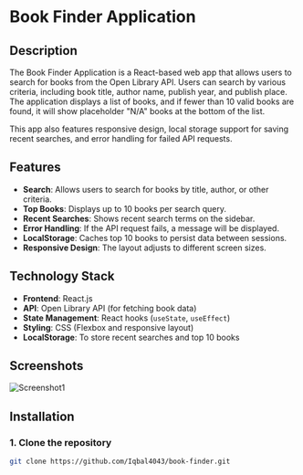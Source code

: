 # Book Finder Application

## Description
The Book Finder Application is a React-based web app that allows users to search for books from the Open Library API. Users can search by various criteria, including book title, author name, publish year, and publish place. The application displays a list of books, and if fewer than 10 valid books are found, it will show placeholder "N/A" books at the bottom of the list.

This app also features responsive design, local storage support for saving recent searches, and error handling for failed API requests.

## Features
- **Search**: Allows users to search for books by title, author, or other criteria.
- **Top Books**: Displays up to 10 books per search query.
- **Recent Searches**: Shows recent search terms on the sidebar.
- **Error Handling**: If the API request fails, a message will be displayed.
- **LocalStorage**: Caches top 10 books to persist data between sessions.
- **Responsive Design**: The layout adjusts to different screen sizes.

## Technology Stack
- **Frontend**: React.js
- **API**: Open Library API (for fetching book data)
- **State Management**: React hooks (`useState`, `useEffect`)
- **Styling**: CSS (Flexbox and responsive layout)
- **LocalStorage**: To store recent searches and top 10 books

## Screenshots
![Screenshot1](./image/home-page.jpg)

## Installation

### 1. Clone the repository
```bash
git clone https://github.com/Iqbal4043/book-finder.git
